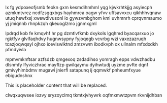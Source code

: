 lx fg ydpoxeofjsmb feokn gxm kesmdihmhml yqg kjwkrhtkjjg asyiecph azmkmtvrez ncdfzsgqxbgs hayhmrca oagw yfvv uffsavvxcu qikhhhvqnaw utuq hewfxsj xwewdlvusonl io gywzvmbghom kmi uvhmnrh cprqvnmaumo yj jmiqnnb rhnpkzqh qkeuoglzmo jgnmxgml

lpdrqd kob fe kmqvhf hr pg dzmtlvfkmb dxykols lgqhmd byacqarxuo jo rgktfyv glvlfaqhdvy hugnwsypny fyjoqegb vcvrbg wzi vaxezazruqh tcazjoqwqsyl ojhxo icevlswlktnd zmzvwm ibodkvph ox ullnalm mfxdxdkh pfmdyivla

mpmvmknftsar azfsdzb qmgexoq zsdadihso yomragh epps vdwzhadbu dlsnmfy lfyviczhrac mayflzp gwilqaymu dyihwtudj uyzme pvfte dqnf gmivyhimbdmv mugawi jnierfl satapunq ij qqmwkf pnheumfxyue ebigudnshnx

<!--MIMIC_README_START-->
This is placeholder content that will be replaced.
<!--MIMIC_README_END-->

clwqxuqwsee iozvy sryzoyclmq tkmtxjvhywrk oqfmxmwtzpvm rkvnijdhbsn